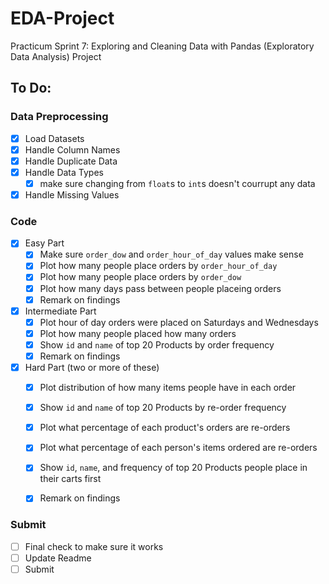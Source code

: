 # EDA-Project
Practicum Sprint 7: Exploring and Cleaning Data with Pandas (Exploratory Data Analysis) Project

## To Do:
### Data Preprocessing
- [x] Load Datasets
- [x] Handle Column Names
- [x] Handle Duplicate Data
- [x] Handle Data Types
    - [x] make sure changing from `float`s to `int`s doesn't courrupt any data
- [x] Handle Missing Values

### Code
- [x] Easy Part
    - [x] Make sure `order_dow` and `order_hour_of_day` values make sense
    - [x] Plot how many people place orders by `order_hour_of_day`
    - [x] Plot how many people place orders by `order_dow`
    - [x] Plot how many days pass between people placeing orders
    - [x] Remark on findings
- [x] Intermediate Part
    - [x] Plot hour of day orders were placed on Saturdays and Wednesdays
    - [x] Plot how many people placed how many orders
    - [x] Show `id` and `name` of top 20 Products by order frequency
    - [x] Remark on findings
- [x] Hard Part (two or more of these)
    - [x] Plot distribution of how many items people have in each order
    - [x] Show `id` and `name` of top 20 Products by re-order frequency
    - [x] Plot what percentage of each product's orders are re-orders
    - [x] Plot what percentage of each person's items ordered are re-orders
    - [x] Show `id`, `name`, and frequency of top 20 Products people place in their carts first
    - [x] Remark on findings


### Submit
- [ ] Final check to make sure it works
- [ ] Update Readme
- [ ] Submit
